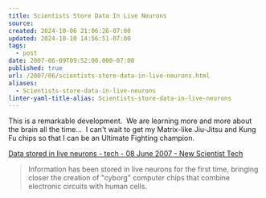 ```yaml
---
title: Scientists Store Data In Live Neurons
source: 
created: 2024-10-06 21:06:26-07:00
updated: 2024-10-10 14:56:51-07:00
tags:
  - post
date: 2007-06-09T09:52:00.000-07:00
published: true
url: /2007/06/scientists-store-data-in-live-neurons.html
aliases:
  - Scientists-store-data-in-live-neurons
linter-yaml-title-alias: Scientists-store-data-in-live-neurons
---
```



This is a remarkable development.  We are learning more and more about the brain all the time...  I can't wait to get my Matrix-like Jiu-Jitsu and Kung Fu chips so that I can be an Ultimate Fighting champion.  
  
[Data stored in live neurons - tech - 08 June 2007 - New Scientist Tech](https://www.newscientisttech.com/article/mg19426075.700-data-stored-in-live-neurons.html)  

> Information has been stored in live neurons for the first time, bringing closer the creation of "cyborg" computer chips that combine electronic circuits with human cells.